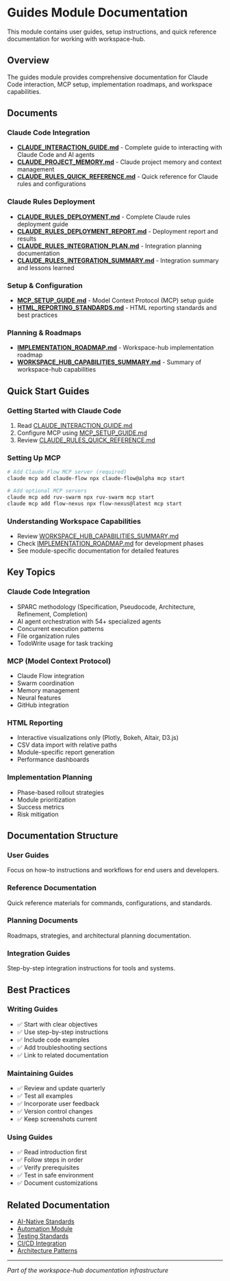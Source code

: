 # Guides Module Documentation

This module contains user guides, setup instructions, and quick reference documentation for working with workspace-hub.

## Overview

The guides module provides comprehensive documentation for Claude Code interaction, MCP setup, implementation roadmaps, and workspace capabilities.

## Documents

### Claude Code Integration
- **[CLAUDE_INTERACTION_GUIDE.md](CLAUDE_INTERACTION_GUIDE.md)** - Complete guide to interacting with Claude Code and AI agents
- **[CLAUDE_PROJECT_MEMORY.md](CLAUDE_PROJECT_MEMORY.md)** - Claude project memory and context management
- **[CLAUDE_RULES_QUICK_REFERENCE.md](CLAUDE_RULES_QUICK_REFERENCE.md)** - Quick reference for Claude rules and configurations

### Claude Rules Deployment
- **[CLAUDE_RULES_DEPLOYMENT.md](CLAUDE_RULES_DEPLOYMENT.md)** - Complete Claude rules deployment guide
- **[CLAUDE_RULES_DEPLOYMENT_REPORT.md](CLAUDE_RULES_DEPLOYMENT_REPORT.md)** - Deployment report and results
- **[CLAUDE_RULES_INTEGRATION_PLAN.md](CLAUDE_RULES_INTEGRATION_PLAN.md)** - Integration planning documentation
- **[CLAUDE_RULES_INTEGRATION_SUMMARY.md](CLAUDE_RULES_INTEGRATION_SUMMARY.md)** - Integration summary and lessons learned

### Setup & Configuration
- **[MCP_SETUP_GUIDE.md](MCP_SETUP_GUIDE.md)** - Model Context Protocol (MCP) setup guide
- **[HTML_REPORTING_STANDARDS.md](HTML_REPORTING_STANDARDS.md)** - HTML reporting standards and best practices

### Planning & Roadmaps
- **[IMPLEMENTATION_ROADMAP.md](IMPLEMENTATION_ROADMAP.md)** - Workspace-hub implementation roadmap
- **[WORKSPACE_HUB_CAPABILITIES_SUMMARY.md](WORKSPACE_HUB_CAPABILITIES_SUMMARY.md)** - Summary of workspace-hub capabilities

## Quick Start Guides

### Getting Started with Claude Code
1. Read [CLAUDE_INTERACTION_GUIDE.md](CLAUDE_INTERACTION_GUIDE.md)
2. Configure MCP using [MCP_SETUP_GUIDE.md](MCP_SETUP_GUIDE.md)
3. Review [CLAUDE_RULES_QUICK_REFERENCE.md](CLAUDE_RULES_QUICK_REFERENCE.md)

### Setting Up MCP
```bash
# Add Claude Flow MCP server (required)
claude mcp add claude-flow npx claude-flow@alpha mcp start

# Add optional MCP servers
claude mcp add ruv-swarm npx ruv-swarm mcp start
claude mcp add flow-nexus npx flow-nexus@latest mcp start
```

### Understanding Workspace Capabilities
- Review [WORKSPACE_HUB_CAPABILITIES_SUMMARY.md](WORKSPACE_HUB_CAPABILITIES_SUMMARY.md)
- Check [IMPLEMENTATION_ROADMAP.md](IMPLEMENTATION_ROADMAP.md) for development phases
- See module-specific documentation for detailed features

## Key Topics

### Claude Code Integration
- SPARC methodology (Specification, Pseudocode, Architecture, Refinement, Completion)
- AI agent orchestration with 54+ specialized agents
- Concurrent execution patterns
- File organization rules
- TodoWrite usage for task tracking

### MCP (Model Context Protocol)
- Claude Flow integration
- Swarm coordination
- Memory management
- Neural features
- GitHub integration

### HTML Reporting
- Interactive visualizations only (Plotly, Bokeh, Altair, D3.js)
- CSV data import with relative paths
- Module-specific report generation
- Performance dashboards

### Implementation Planning
- Phase-based rollout strategies
- Module prioritization
- Success metrics
- Risk mitigation

## Documentation Structure

### User Guides
Focus on how-to instructions and workflows for end users and developers.

### Reference Documentation
Quick reference materials for commands, configurations, and standards.

### Planning Documents
Roadmaps, strategies, and architectural planning documentation.

### Integration Guides
Step-by-step integration instructions for tools and systems.

## Best Practices

### Writing Guides
- ✅ Start with clear objectives
- ✅ Use step-by-step instructions
- ✅ Include code examples
- ✅ Add troubleshooting sections
- ✅ Link to related documentation

### Maintaining Guides
- ✅ Review and update quarterly
- ✅ Test all examples
- ✅ Incorporate user feedback
- ✅ Version control changes
- ✅ Keep screenshots current

### Using Guides
- ✅ Read introduction first
- ✅ Follow steps in order
- ✅ Verify prerequisites
- ✅ Test in safe environment
- ✅ Document customizations

## Related Documentation
- [AI-Native Standards](../ai-native/)
- [Automation Module](../automation/)
- [Testing Standards](../testing/)
- [CI/CD Integration](../ci-cd/)
- [Architecture Patterns](../architecture/)

---
*Part of the workspace-hub documentation infrastructure*
